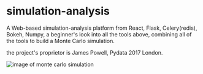# simulation-analysis
A Web-based simulation-analysis platform from React,  Flask, Celery(redis), Bokeh, Numpy, 
a beginner's look into all the tools above, combining all of the tools to build a Monte Carlo simulation.

the project's proprietor is James Powell, Pydata 2017 London.

![image of monte carlo simulation](https://stweb3.nclab.com/wp-content/media/2017/08/pi1.gif)
